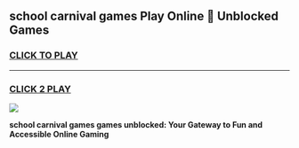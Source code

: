 
## school carnival games Play Online 👋 Unblocked Games
<h3>
<a href="https://news.freeplayer.one?title=school_carnival_games&ref=17GH">CLICK TO PLAY</a></h3>
<hr>

<h3>
<a href="https://news.freeplayer.one?title=school_carnival_games&ref=17GH">CLICK 2 PLAY</a>
  
</h3>

<a href="https://news.freeplayer.one?title=school_carnival_games&ref=17GH/"><img src="https://clearcache.store/games.png"></a>


**school carnival games games unblocked: Your Gateway to Fun and Accessible Online Gaming**
